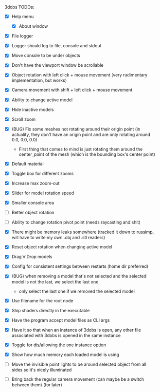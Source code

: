 3dobs TODOs:
 - [x] Help menu
     - [x] About window
 - [x] File logger
 - [x] Logger should log to file, console and stdout
 - [x] Move console to be under objects
 - [x] Don't have the viewport window be scrollable
 - [x] Object rotation with left click + mouse movement (very rudimentary implementation, but works)
 - [x] Camera movement with shift + left click + mouse movement
 - [x] Ability to change active model
 - [x] Hide inactive models
 - [x] Scroll zoom
 - [x] (BUG) Fix some meshes not rotating around their origin point (in actuality, they don't have an origin point and are only rotating around 0.0, 0.0, 0.0)
     - First thing that comes to mind is just rotating them around the center_point of the mesh (which is the bounding box's center point)
 - [x] Default material
 - [x] Toggle box for different zooms
 - [x] Increase max zoom-out
 - [x] Slider for model rotation speed
 - [x] Smaller console area
 - [ ] Better object rotation
 - [ ] Ability to change rotation pivot point (needs raycasting and shit)
 - [x] There might be memory leaks somewhere (tracked it down to russimp, will have to write my own .obj and .stl readers)
 - [x] Reset object rotation when changing active model
 - [x] Drag'n'Drop models
 - [x] Config for consistent settings between restarts (home dir preferred)
 - [x] (BUG) when removing a model that's not selected and the selected model is not the last, we select the last one
     - only select the last one if we removed the selected model
 - [x] Use filename for the root node
 - [x] Ship shaders directly in the executable
 - [x] Have the program accept model files as CLI args
 - [x] Have it so that when an instance of 3dobs is open, any other file associated with 3dobs is opened in the same instance
 - [x] Toggle for dis/allowing the one instance option
 - [x] Show how much memory each loaded model is using
 - [ ] Move the invisible point lights to be around selected object from all sides so it's nicely illuminated

 - [ ] Bring back the regular camera movement (can maybe be a switch between them) (for later)
